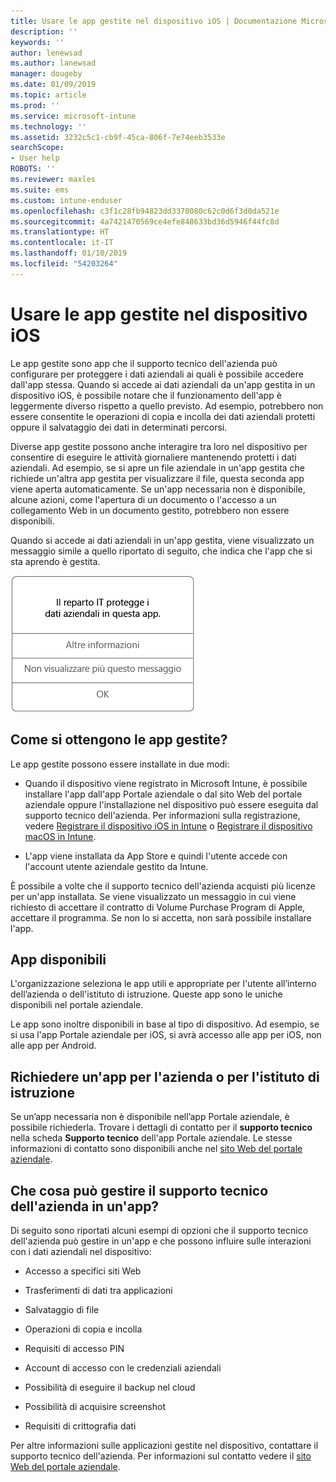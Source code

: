 ```yaml
---
title: Usare le app gestite nel dispositivo iOS | Documentazione Microsoft
description: ''
keywords: ''
author: lenewsad
ms.author: lanewsad
manager: dougeby
ms.date: 01/09/2019
ms.topic: article
ms.prod: ''
ms.service: microsoft-intune
ms.technology: ''
ms.assetid: 3232c5c1-cb9f-45ca-806f-7e74eeb3533e
searchScope:
- User help
ROBOTS: ''
ms.reviewer: maxles
ms.suite: ems
ms.custom: intune-enduser
ms.openlocfilehash: c3f1c28fb94823dd3370080c62c0d6f3d0da521e
ms.sourcegitcommit: 4a7421470569ce4efe848633bd36d5946f44fc8d
ms.translationtype: HT
ms.contentlocale: it-IT
ms.lasthandoff: 01/10/2019
ms.locfileid: "54203264"
---
```

# <a name="use-managed-apps-on-your-ios-device"></a>Usare le app gestite nel dispositivo iOS

Le app gestite sono app che il supporto tecnico dell'azienda può configurare per proteggere i dati aziendali ai quali è possibile accedere dall'app stessa. Quando si accede ai dati aziendali da un'app gestita in un dispositivo iOS, è possibile notare che il funzionamento dell'app è leggermente diverso rispetto a quello previsto. Ad esempio, potrebbero non essere consentite le operazioni di copia e incolla dei dati aziendali protetti oppure il salvataggio dei dati in determinati percorsi.

Diverse app gestite possono anche interagire tra loro nel dispositivo per consentire di eseguire le attività giornaliere mantenendo protetti i dati aziendali. Ad esempio, se si apre un file aziendale in un'app gestita che richiede un'altra app gestita per visualizzare il file, questa seconda app viene aperta automaticamente. Se un'app necessaria non è disponibile, alcune azioni, come l'apertura di un documento o l'accesso a un collegamento Web in un documento gestito, potrebbero non essere disponibili.

Quando si accede ai dati aziendali in un'app gestita, viene visualizzato un messaggio simile a quello riportato di seguito, che indica che l'app che si sta aprendo è gestita.

![gestite-apps-messaggio-ios](./media/managed-apps-message.png)

## <a name="how-do-i-get-managed-apps"></a>Come si ottengono le app gestite?  
Le app gestite possono essere installate in due modi:

-   Quando il dispositivo viene registrato in Microsoft Intune, è possibile installare l'app dall'app Portale aziendale o dal sito Web del portale aziendale oppure l'installazione nel dispositivo può essere eseguita dal supporto tecnico dell'azienda. Per informazioni sulla registrazione, vedere [Registrare il dispositivo iOS in Intune](enroll-your-device-in-intune-ios.md) o [Registrare il dispositivo macOS in Intune](enroll-your-device-in-intune-macos.md).

-   L'app viene installata da App Store e quindi l'utente accede con l'account utente aziendale gestito da Intune.

È possibile a volte che il supporto tecnico dell'azienda acquisti più licenze per un'app installata. Se viene visualizzato un messaggio in cui viene richiesto di accettare il contratto di Volume Purchase Program di Apple, accettare il programma. Se non lo si accetta, non sarà possibile installare l'app.

## <a name="available-apps"></a>App disponibili   
 L'organizzazione seleziona le app utili e appropriate per l'utente all’interno dell’azienda o dell'istituto di istruzione. Queste app sono le uniche disponibili nel portale aziendale.   

 Le app sono inoltre disponibili in base al tipo di dispositivo. Ad esempio, se si usa l'app Portale aziendale per iOS, si avrà accesso alle app per iOS, non alle app per Android.   

## <a name="request-an-app-for-work-or-school"></a>Richiedere un'app per l'azienda o per l'istituto di istruzione   
 Se un’app necessaria non è disponibile nell’app Portale aziendale, è possibile richiederla. Trovare i dettagli di contatto per il **supporto tecnico** nella scheda **Supporto tecnico** dell'app Portale aziendale. Le stesse informazioni di contatto sono disponibili anche nel [sito Web del portale aziendale](https://go.microsoft.com/fwlink/?linkid=2010980).   
 

## <a name="what-can-my-company-support-manage-in-an-app"></a>Che cosa può gestire il supporto tecnico dell'azienda in un'app?  
Di seguito sono riportati alcuni esempi di opzioni che il supporto tecnico dell'azienda può gestire in un'app e che possono influire sulle interazioni con i dati aziendali nel dispositivo:

-   Accesso a specifici siti Web

-   Trasferimenti di dati tra applicazioni

-   Salvataggio di file

-   Operazioni di copia e incolla

-   Requisiti di accesso PIN

-   Account di accesso con le credenziali aziendali

-   Possibilità di eseguire il backup nel cloud

-   Possibilità di acquisire screenshot

-   Requisiti di crittografia dati

Per altre informazioni sulle applicazioni gestite nel dispositivo, contattare il supporto tecnico dell'azienda. Per informazioni sul contatto vedere il [sito Web del portale aziendale](https://go.microsoft.com/fwlink/?linkid=2010980).
